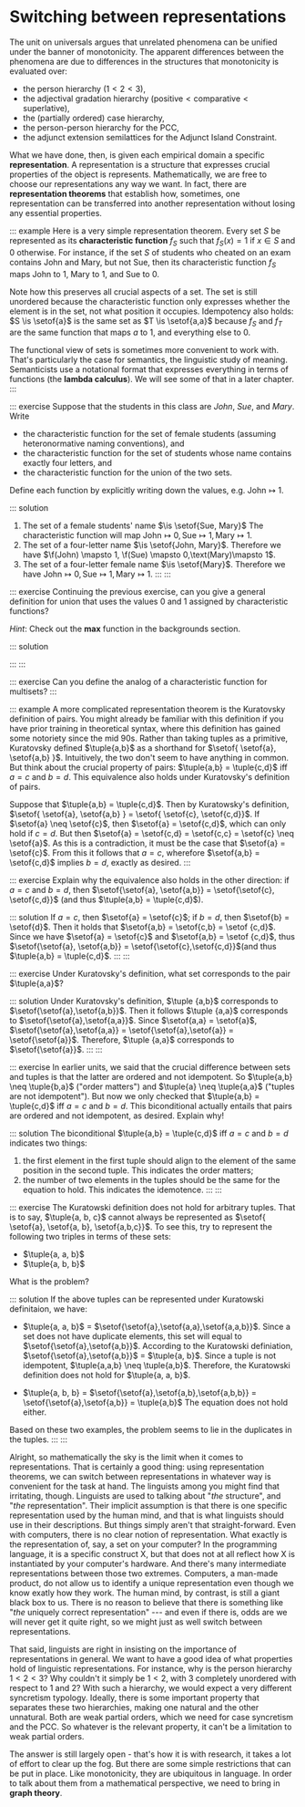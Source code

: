# Switching between representations

The unit on universals argues that unrelated phenomena can be unified under the banner of monotonicity.
The apparent differences between the phenomena are due to differences in the structures that monotonicity is evaluated over:

- the person hierarchy ($1 < 2 < 3$),
- the adjectival gradation hierarchy ($\text{positive} < \text{comparative} < \text{superlative}$),
- the (partially ordered) case hierarchy,
- the person-person hierarchy for the PCC,
- the adjunct extension semilattices for the Adjunct Island Constraint.

What we have done, then, is given each empirical domain a specific **representation**.
A representation is a structure that expresses crucial properties of the object is represents.
Mathematically, we are free to choose our representations any way we want.
In fact, there are **representation theorems** that establish how, sometimes, one representation can be transferred into another representation without losing any essential properties.

::: example
Here is a very simple representation theorem.
Every set $S$ be represented as its **characteristic function** $f_S$ such that $f_S(x) = 1$ if $x \in S$ and $0$ otherwise.
For instance, if the set $S$ of students who cheated on an exam contains John and Mary, but not Sue, then its characteristic function $f_S$ maps John to $1$, Mary to $1$, and Sue to $0$.

Note how this preserves all crucial aspects of a set.
The set is still unordered because the characteristic function only expresses whether the element is in the set, not what position it occupies.
Idempotency also holds: $S \is \setof{a}$ is the same set as $T \is \setof{a,a}$ because $f_S$ and $f_T$ are the same function that maps $a$ to $1$, and everything else to $0$.

The functional view of sets is sometimes more convenient to work with.
That's particularly the case for semantics, the linguistic study of meaning.
Semanticists use a notational format that expresses everything in terms of functions (the **lambda calculus**).
We will see some of that in a later chapter.
:::

::: exercise
Suppose that the students in this class are
*John*,
*Sue*, and
*Mary*.
Write

- the characteristic function for the set of female students (assuming heteronormative naming conventions), and 
- the characteristic function for the set of students whose name contains exactly four letters, and
- the characteristic function for the union of the two sets.

Define each function by explicitly writing down the values, e.g. $\text{John} \mapsto 1$.

::: solution
1. The set of a female students' name $\is \setof{Sue, Mary}$ The characteristic function will map $\text{John} \mapsto 0, \text{Sue} \mapsto 1,\text{Mary} \mapsto 1$.
1. The set of a four-letter name $\is \setof{John, Mary}$. Therefore we have $\f(John) \mapsto 1, \f(Sue) \mapsto 0,\text(Mary)\mapsto 1$.
1. The set of a four-letter female name $\is \setof{Mary}$. Therefore we have $\text{John} \mapsto 0, \text{Sue} \mapsto 1,\text{Mary} \mapsto 1$.
:::
:::

::: exercise
Continuing the previous exercise, can you give a general definition for union that uses the values 0 and 1 assigned by characteristic functions?

*Hint*: Check out the **max** function in the backgrounds section.

::: solution

:::
:::

::: exercise
Can you define the analog of a characteristic function for multisets?
:::

::: example
A more complicated representation theorem is the Kuratovsky definition of pairs.
You might already be familiar with this definition if you have prior training in theoretical syntax, where this definition has gained some notoriety since the mid 90s.
Rather than taking tuples as a primitive, Kuratovsky defined $\tuple{a,b}$ as a shorthand for $\setof{ \setof{a}, \setof{a,b} }$.
Intuitively, the two don't seem to have anything in common.
But think about the crucial property of pairs: $\tuple{a,b} = \tuple{c,d}$ iff $a = c$ and $b = d$.
This equivalence also holds under Kuratovsky's definition of pairs.


Suppose that $\tuple{a,b} = \tuple{c,d}$.
Then by Kuratowsky's definition, $\setof{ \setof{a}, \setof{a,b} } = \setof{ \setof{c}, \setof{c,d}}$.
If $\setof{a} \neq \setof{c}$, then $\setof{a} = \setof{c,d}$, which can only hold if $c = d$.
But then $\setof{a} = \setof{c,d} = \setof{c,c} = \setof{c} \neq \setof{a}$.
As this is a contradiction, it must be the case that $\setof{a} = \setof{c}$.
From this it follows that $a = c$, wherefore $\setof{a,b} = \setof{c,d}$ implies $b = d$, exactly as desired.
:::

::: exercise
Explain why the equivalence also holds in the other direction: if $a = c$ and $b = d$, then $\setof{\setof{a}, \setof{a,b}} = \setof{\setof{c}, \setof{c,d}}$ (and thus $\tuple{a,b} = \tuple{c,d}$).

::: solution
If $a = c$, then $\setof{a} = \setof{c}$; 
if $b = d$, then $\setof{b} = \setof{d}$.
Then it holds that $\setof{a,b} = \setof{c,b} = \setof {c,d}$. 
Since we have $\setof{a} = \setof{c}$ and $\setof{a,b} = \setof {c,d}$, 
 thus $\setof{\setof{a}, \setof{a,b}} = \setof{\setof{c},\setof{c,d}}$(and thus $\tuple{a,b} = \tuple{c,d}$.
:::
:::

::: exercise
Under Kuratovsky's definition, what set corresponds to the pair $\tuple{a,a}$?

::: solution
Under Kuratovsky's definition, $\tuple {a,b}$ corresponds to $\setof{\setof{a},\setof{a,b}}$.
Then it follows $\tuple {a,a}$ corresponds to $\setof{\setof{a},\setof{a,a}}$.
Since $\setof{a,a} = \setof{a}$, $\setof{\setof{a},\setof{a,a}} = \setof{\setof{a},\setof{a}} = \setof{\setof{a}}$.
Therefore, $\tuple {a,a}$ corresponds to $\setof{\setof{a}}$.
:::
:::

::: exercise
In earlier units, we said that the crucial difference between sets and tuples is that the latter are ordered and not idempotent.
So $\tuple{a,b} \neq \tuple{b,a}$ ("order matters") and $\tuple{a} \neq \tuple{a,a}$ ("tuples are not idempotent").
But now we only checked that $\tuple{a,b} = \tuple{c,d}$ iff $a = c$ and $b = d$.
This biconditional actually entails that pairs are ordered and not idempotent, as desired.
Explain why!

::: solution
The biconditional $\tuple{a,b} = \tuple{c,d}$ iff $a = c$ and $b = d$ indicates two things:
1. the first element in the first tuple should align to the element of the same position in the second tuple. This indicates the order matters;
1. the number of two elements in the tuples should be the same for the equation to hold. This indicates the idemotence.
:::
:::

::: exercise
The Kuratowski definition does not hold for arbitrary tuples.
That is to say, $\tuple{a, b, c}$ cannot always be represented as $\setof{ \setof{a}, \setof{a, b}, \setof{a,b,c}}$.
To see this, try to represent the following two triples in terms of these sets:


- $\tuple{a, a, b}$
- $\tuple{a, b, b}$


What is the problem?

::: solution
If the above tuples can be represented under Kuratowski definitaion, we have:
- $\tuple{a, a, b}$ = $\setof{\setof{a},\setof{a,a},\setof{a,a,b}}$. Since a set does not have duplicate elements, this set will equal to $\setof{\setof{a},\setof{a,b}}$. According to the Kuratowski definiation, $\setof{\setof{a},\setof{a,b}}$ =  $\tuple{a, b}$. Since a tuple is not idempotent, $\tuple{a,a,b} \neq \tuple{a,b}$. Therefore, the Kuratowski definition does not hold for $\tuple{a, a, b}$.

- $\tuple{a, b, b} = $\setof{\setof{a},\setof{a,b},\setof{a,b,b}} = \setof{\setof{a},\setof{a,b}} = \tuple{a,b}$
The equation does not hold either. 

Based on these two examples, the problem seems to lie in the duplicates in the tuples. 
:::
:::

Alright, so mathematically the sky is the limit when it comes to representations.
That is certainly a good thing: using representation theorems, we can switch between representations in whatever way is convenient for the task at hand.
The linguists among you might find that irritating, though.
Linguists are used to talking about "*the* structure", and "*the* representation".
Their implicit assumption is that there is one specific representation used by the human mind, and that is what linguists should use in their descriptions.
But things simply aren't that straight-forward.
Even with computers, there is no clear notion of representation.
What exactly is the representation of, say, a set on your computer?
In the programming language, it is a specific construct X, but that does not at all reflect how X is instantiated by your computer's hardware.
And there's many intermediate representations between those two extremes.
Computers, a man-made product, do not allow us to identify a unique representation even though we know exatly how they work.
The human mind, by contrast, is still a giant black box to us.
There is no reason to believe that there is something like "*the* uniquely correct representation" --- and even if there is, odds are we will never get it quite right, so we might just as well switch between representations.

That said, linguists are right in insisting on the importance of representations in general.
We want to have a good idea of what properties hold of linguistic representations.
For instance, why is the person hierarchy $1 < 2 < 3$?
Why couldn't it simply be $1 < 2$, with $3$ completely unordered with respect to $1$ and $2$?
With such a hierarchy, we would expect a very different syncretism typology.
Ideally, there is some important property that separates these two hierarchies, making one natural and the other unnatural.
Both are weak partial orders, which we need for case syncretism and the PCC.
So whatever is the relevant property, it can't be a limitation to weak partial orders.

The answer is still largely open - that's how it is with research, it takes a lot of effort to clear up the fog.
But there are some simple restrictions that can be put in place.
Like monotonicity, they are ubiquitous in language.
In order to talk about them from a mathematical perspective, we need to bring in **graph theory**.
